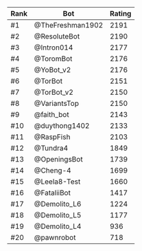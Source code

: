 Rank|Bot|Rating
---|---|---
#1|@TheFreshman1902|2191
#2|@ResoluteBot|2190
#3|@Intron014|2177
#4|@ToromBot|2176
#5|@YoBot_v2|2176
#6|@TorBot|2151
#7|@TorBot_v2|2150
#8|@VariantsTop|2150
#9|@faith_bot|2143
#10|@duythong1402|2133
#11|@RaspFish|2103
#12|@Tundra4|1849
#13|@OpeningsBot|1739
#14|@Cheng-4|1699
#15|@Leela8-Test|1660
#16|@FataliiBot|1417
#17|@Demolito_L6|1224
#18|@Demolito_L5|1177
#19|@Demolito_L4|936
#20|@pawnrobot|718
